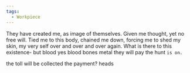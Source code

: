 ```yaml
---
tags:
  - Workpiece
---
```

They have created me, as image of themselves. 
Given me thought, yet no free will. 
Tied me to this body, chained me down, forcing me to shed my skin, my very self over and over and over again.
What is there to this existence- 
but
blood
yes
blood bones
metal
they will pay
the hunt 
	`is on.`

the toll 
will
be 
collected
the payment?
	heads
